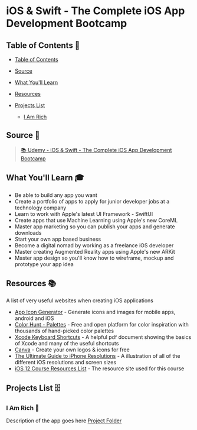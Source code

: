 # iOS & Swift - The Complete iOS App Development Bootcamp

## Table of Contents 📖

<!--ts-->

- [Table of Contents](#table-of-contents-)
- [Source](#source-)
- [What You'll Learn](#what-youll-learn-)
- [Resources](#resources-)
- [Projects List](#projects-list-)

  - [I Am Rich](#i-am-rich-)

  <!--te-->

## Source 📄

> [📚 Udemy - iOS & Swift - The Complete iOS App Development Bootcamp](https://www.udemy.com/course/ios-13-app-development-bootcamp/)

## What You'll Learn 🎓

- Be able to build any app you want
- Create a portfolio of apps to apply for junior developer jobs at a technology company
- Learn to work with Apple's latest UI Framework - SwiftUI
- Create apps that use Machine Learning using Apple's new CoreML
- Master app marketing so you can publish your apps and generate downloads
- Start your own app based business
- Become a digital nomad by working as a freelance iOS developer
- Master creating Augmented Reality apps using Apple's new ARKit
- Master app design so you'll know how to wireframe, mockup and prototype your app idea

## Resources 📚

A list of very useful websites when creating iOS applications

- [App Icon Generator](https://appicon.co/#image-sets) - Generate icons and images for mobile apps, android and iOS
- [Color Hunt - Palettes](https://colorhunt.co) - Free and open platform for color inspiration with thousands of hand-picked color palettes
- [Xcode Keyboard Shortcuts](https://swifteducation.github.io/assets/pdfs/XcodeKeyboardShortcuts.pdf) - A helpful pdf document showing the basics of Xcode and many of the useful shortcuts
- [Canva](https://www.canva.com) - Create your own logos & icons for free
- [The Ultimate Guide to iPhone Resolutions](https://www.paintcodeapp.com/news/ultimate-guide-to-iphone-resolutions) - A illustration of all of the different iOS resolutions and screen sizes
- [iOS 12 Course Resources List](https://www.appbrewery.co/p/ios12-course-resources) - The resource site used for this course

## Projects List 🗄

### I Am Rich 🤑

Description of the app goes here
[Project Folder](I%20am%20Rich)
